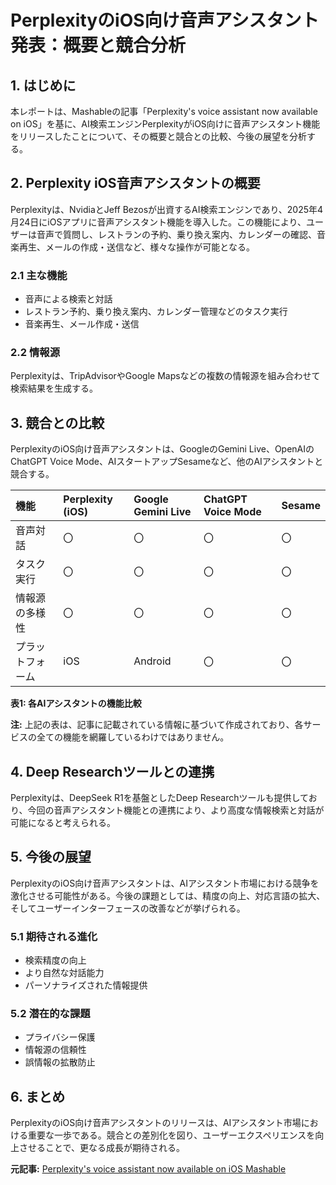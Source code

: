# PerplexityのiOS向け音声アシスタント発表：概要と競合分析

## 1. はじめに

本レポートは、Mashableの記事「Perplexity's voice assistant now available on iOS」を基に、AI検索エンジンPerplexityがiOS向けに音声アシスタント機能をリリースしたことについて、その概要と競合との比較、今後の展望を分析する。

## 2. Perplexity iOS音声アシスタントの概要

Perplexityは、NvidiaとJeff Bezosが出資するAI検索エンジンであり、2025年4月24日にiOSアプリに音声アシスタント機能を導入した。この機能により、ユーザーは音声で質問し、レストランの予約、乗り換え案内、カレンダーの確認、音楽再生、メールの作成・送信など、様々な操作が可能となる。

### 2.1 主な機能

* 音声による検索と対話
* レストラン予約、乗り換え案内、カレンダー管理などのタスク実行
* 音楽再生、メール作成・送信

### 2.2 情報源

Perplexityは、TripAdvisorやGoogle Mapsなどの複数の情報源を組み合わせて検索結果を生成する。

## 3. 競合との比較

PerplexityのiOS向け音声アシスタントは、GoogleのGemini Live、OpenAIのChatGPT Voice Mode、AIスタートアップSesameなど、他のAIアシスタントと競合する。

| 機能 | Perplexity (iOS) | Google Gemini Live | ChatGPT Voice Mode | Sesame |
| :------------- | :--------------- | :----------------- | :----------------- | :--------------- |
| 音声対話 | 〇 | 〇 | 〇 | 〇 |
| タスク実行 | 〇 | 〇 | 〇 | 〇 |
| 情報源の多様性 | 〇 | 〇 | 〇 | 〇 |
| プラットフォーム | iOS | Android | 〇 | 〇 |

**表1: 各AIアシスタントの機能比較**

**注:** 上記の表は、記事に記載されている情報に基づいて作成されており、各サービスの全ての機能を網羅しているわけではありません。

## 4. Deep Researchツールとの連携

Perplexityは、DeepSeek R1を基盤としたDeep Researchツールも提供しており、今回の音声アシスタント機能との連携により、より高度な情報検索と対話が可能になると考えられる。

## 5. 今後の展望

PerplexityのiOS向け音声アシスタントは、AIアシスタント市場における競争を激化させる可能性がある。今後の課題としては、精度の向上、対応言語の拡大、そしてユーザーインターフェースの改善などが挙げられる。

### 5.1 期待される進化

* 検索精度の向上
* より自然な対話能力
* パーソナライズされた情報提供

### 5.2 潜在的な課題

* プライバシー保護
* 情報源の信頼性
* 誤情報の拡散防止

## 6. まとめ

PerplexityのiOS向け音声アシスタントのリリースは、AIアシスタント市場における重要な一歩である。競合との差別化を図り、ユーザーエクスペリエンスを向上させることで、更なる成長が期待される。


**元記事:** [Perplexity's voice assistant now available on iOS Mashable](https://mashable.com/article/perplexity-ios-voice-assistant-app)